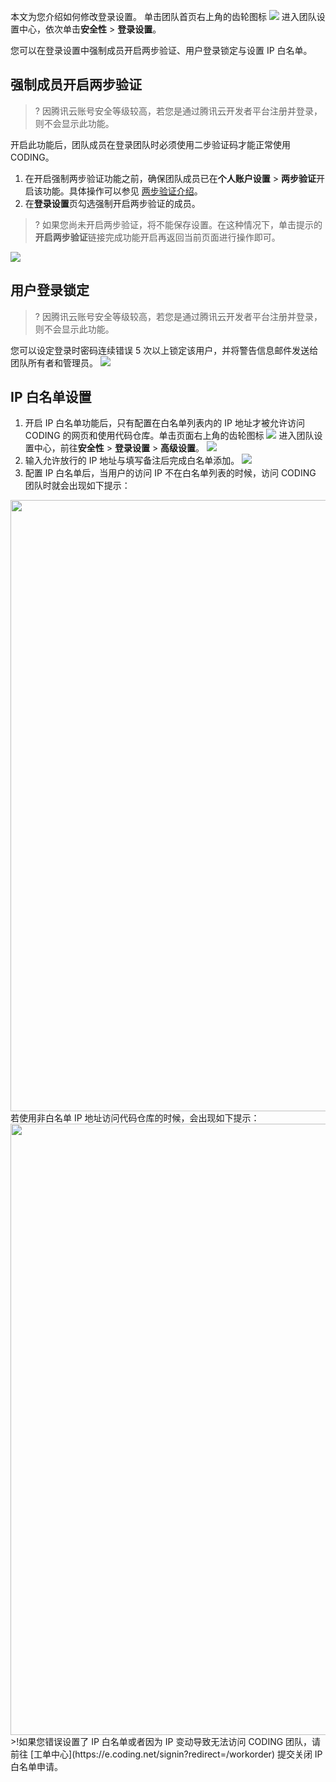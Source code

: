 本文为您介绍如何修改登录设置。
单击团队首页右上角的齿轮图标 <img src ="https://qcloudimg.tencent-cloud.cn/raw/4ff37173063ae40ad1a88c25bb473590.png" style ="margin:0"> 进入团队设置中心，依次单击**安全性** > **登录设置**。

您可以在登录设置中强制成员开启两步验证、用户登录锁定与设置 IP 白名单。
## 强制成员开启两步验证[](id:authenticate)
>? 因腾讯云账号安全等级较高，若您是通过腾讯云开发者平台注册并登录，则不会显示此功能。

开启此功能后，团队成员在登录团队时必须使用二步验证码才能正常使用 CODING。
1. 在开启强制两步验证功能之前，确保团队成员已在**个人账户设置** > **两步验证**开启该功能。具体操作可以参见 [两步验证介绍](https://help.coding.net/docs/member/personal-account/authenticator.html)。
2. 在**登录设置**页勾选强制开启两步验证的成员。
>? 如果您尚未开启两步验证，将不能保存设置。在这种情况下，单击提示的**开启两步验证**链接完成功能开启再返回当前页面进行操作即可。

![](https://qcloudimg.tencent-cloud.cn/raw/0ff39b65a054553b199a06970a37d4c6.png)

## 用户登录锁定[](id:lock)
>? 因腾讯云账号安全等级较高，若您是通过腾讯云开发者平台注册并登录，则不会显示此功能。

您可以设定登录时密码连续错误 5 次以上锁定该用户，并将警告信息邮件发送给团队所有者和管理员。
![](https://qcloudimg.tencent-cloud.cn/raw/f59448bf91d15842993ead2bf83b2f85.png)

## IP 白名单设置[](id:whitelist)
1. 开启 IP 白名单功能后，只有配置在白名单列表内的 IP 地址才被允许访问 CODING 的网页和使用代码仓库。单击页面右上角的齿轮图标 <img src ="https://qcloudimg.tencent-cloud.cn/raw/4ff37173063ae40ad1a88c25bb473590.png" style ="margin:0"> 进入团队设置中心，前往**安全性** > **登录设置** > **高级设置**。
![](https://qcloudimg.tencent-cloud.cn/raw/3af52d5320c99639b87c512143c108f5.png)
2. 输入允许放行的 IP 地址与填写备注后完成白名单添加。
![](https://qcloudimg.tencent-cloud.cn/raw/e5b42f17334d45689b928f68d20bacae.png)
3. 配置 IP 白名单后，当用户的访问 IP 不在白名单列表的时候，访问 CODING 团队时就会出现如下提示：
<img style="width:978px; max-width: inherit;" src="https://qcloudimg.tencent-cloud.cn/raw/23d682aafad49e7de2605030742f3f42.png" />
 若使用非白名单 IP 地址访问代码仓库的时候，会出现如下提示：
 <img style="width:978px; max-width: inherit;" src="https://qcloudimg.tencent-cloud.cn/raw/314ca8e52d5db5ad62bf1b3ea54e29ea.png" />
>!如果您错误设置了 IP 白名单或者因为 IP 变动导致无法访问 CODING 团队，请前往 [工单中心](https://e.coding.net/signin?redirect=/workorder) 提交关闭 IP 白名单申请。
